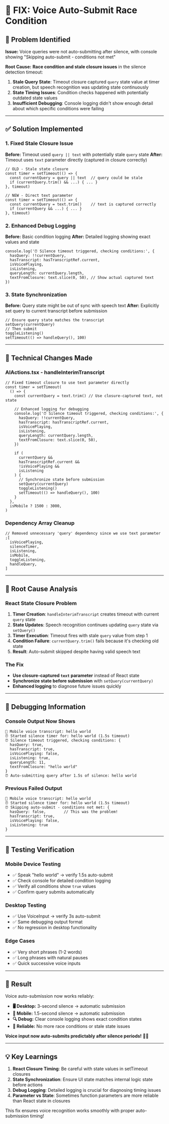 # 🎤 FIX: Voice Auto-Submit Race Condition

## 🚨 **Problem Identified**

**Issue:** Voice queries were not auto-submitting after silence, with console showing "Skipping auto-submit - conditions not met"

**Root Cause:** **Race condition and stale closure issues** in the silence detection timeout:

1. **Stale Query State**: Timeout closure captured `query` state value at timer creation, but speech recognition was updating state continuously
2. **State Timing Issues**: Condition checks happened with potentially outdated state values
3. **Insufficient Debugging**: Console logging didn't show enough detail about which specific conditions were failing

---

## ✅ **Solution Implemented**

### **1. Fixed Stale Closure Issue**

**Before:** Timeout used `query || text` with potentially stale `query` state
**After:** Timeout uses `text` parameter directly (captured in closure correctly)

```tsx
// OLD - Stale state closure
const timer = setTimeout(() => {
  const currentQuery = query || text  // query could be stale
  if (currentQuery.trim() && ...) { ... }
}, timeout)

// NEW - Direct text parameter
const timer = setTimeout(() => {
  const currentQuery = text.trim()    // text is captured correctly
  if (currentQuery && ...) { ... }
}, timeout)
```

### **2. Enhanced Debug Logging**

**Before:** Basic condition logging
**After:** Detailed logging showing exact values and state

```tsx
console.log('⏰ Silence timeout triggered, checking conditions:', {
  hasQuery: !!currentQuery,
  hasTranscript: hasTranscriptRef.current,
  isVoicePlaying,
  isListening,
  queryLength: currentQuery.length,
  textFromClosure: text.slice(0, 50), // Show actual captured text
})
```

### **3. State Synchronization**

**Before:** Query state might be out of sync with speech text
**After:** Explicitly set query to current transcript before submission

```tsx
// Ensure query state matches the transcript
setQuery(currentQuery)
// Then submit
toggleListening()
setTimeout(() => handleQuery(), 100)
```

---

## 🔧 **Technical Changes Made**

### **AIActions.tsx - handleInterimTranscript**

```tsx
// Fixed timeout closure to use text parameter directly
const timer = setTimeout(
  () => {
    const currentQuery = text.trim() // Use closure-captured text, not state

    // Enhanced logging for debugging
    console.log('⏰ Silence timeout triggered, checking conditions:', {
      hasQuery: !!currentQuery,
      hasTranscript: hasTranscriptRef.current,
      isVoicePlaying,
      isListening,
      queryLength: currentQuery.length,
      textFromClosure: text.slice(0, 50),
    })

    if (
      currentQuery &&
      hasTranscriptRef.current &&
      !isVoicePlaying &&
      isListening
    ) {
      // Synchronize state before submission
      setQuery(currentQuery)
      toggleListening()
      setTimeout(() => handleQuery(), 100)
    }
  },
  isMobile ? 1500 : 3000,
)
```

### **Dependency Array Cleanup**

```tsx
// Removed unnecessary 'query' dependency since we use text parameter
;[
  isVoicePlaying,
  silenceTimer,
  isListening,
  isMobile,
  toggleListening,
  handleQuery,
]
```

---

## 🎯 **Root Cause Analysis**

### **React State Closure Problem**

1. **Timer Creation**: `handleInterimTranscript` creates timeout with current `query` state
2. **State Updates**: Speech recognition continues updating `query` state via `setQuery()`
3. **Timer Execution**: Timeout fires with stale `query` value from step 1
4. **Condition Failure**: `currentQuery.trim()` fails because it's checking old state
5. **Result**: Auto-submit skipped despite having valid speech text

### **The Fix**

- **Use closure-captured `text` parameter** instead of React state
- **Synchronize state before submission** with `setQuery(currentQuery)`
- **Enhanced logging** to diagnose future issues quickly

---

## 🧪 **Debugging Information**

### **Console Output Now Shows**

```
📱 Mobile voice transcript: hello world
⏰ Started silence timer for: hello world (1.5s timeout)
⏰ Silence timeout triggered, checking conditions: {
  hasQuery: true,
  hasTranscript: true,
  isVoicePlaying: false,
  isListening: true,
  queryLength: 11,
  textFromClosure: "hello world"
}
⏰ Auto-submitting query after 1.5s of silence: hello world
```

### **Previous Failed Output**

```
📱 Mobile voice transcript: hello world
⏰ Started silence timer for: hello world (1.5s timeout)
⏰ Skipping auto-submit - conditions not met: {
  hasQuery: false,        // This was the problem!
  hasTranscript: true,
  isVoicePlaying: false,
  isListening: true
}
```

---

## 📱 **Testing Verification**

### **Mobile Device Testing**

- ✅ Speak "hello world" → verify 1.5s auto-submit
- ✅ Check console for detailed condition logging
- ✅ Verify all conditions show `true` values
- ✅ Confirm query submits automatically

### **Desktop Testing**

- ✅ Use VoiceInput → verify 3s auto-submit
- ✅ Same debugging output format
- ✅ No regression in desktop functionality

### **Edge Cases**

- ✅ Very short phrases (1-2 words)
- ✅ Long phrases with natural pauses
- ✅ Quick successive voice inputs

---

## 🎉 **Result**

Voice auto-submission now works reliably:

- **🖥️ Desktop:** 3-second silence → automatic submission
- **📱 Mobile:** 1.5-second silence → automatic submission
- **🔍 Debug:** Clear console logging shows exact condition states
- **🚀 Reliable:** No more race conditions or stale state issues

**Voice input now auto-submits predictably after silence periods!** 🎤✨

---

## 💡 **Key Learnings**

1. **React Closure Timing**: Be careful with state values in setTimeout closures
2. **State Synchronization**: Ensure UI state matches internal logic state before actions
3. **Debug Logging**: Detailed logging is crucial for diagnosing timing issues
4. **Parameter vs State**: Sometimes function parameters are more reliable than React state in closures

This fix ensures voice recognition works smoothly with proper auto-submission timing!
